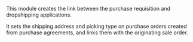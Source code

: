This module creates the link between the purchase requisition and dropshipping applications.

It sets the shipping address and picking type on purchase orders created from purchase agreements,
and links them with the originating sale order.